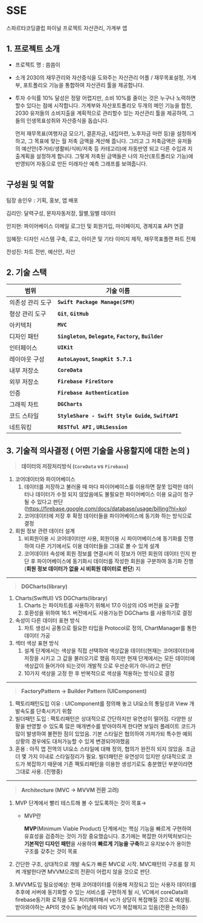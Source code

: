 # SSE
스파르타코딩클럽 파이널 프로젝트 자산관리, 가계부 앱

[다운로드 링크]:[https://apps.apple.com/kr/app/씀씀/id6670394443](https://apps.apple.com/kr/app/%EC%94%80%EC%94%80/id6670394443) 



## 1. 프로젝트 소개

- 프로젝트 명 : 씀씀이
- 소개
  2030의 재무관리와 자산증식을 도와주는 자산관리 어플 / 재무목표설정, 가계부, 포트폴리오 기능을 통합하여 자산관리 툴을 제공합니다.

- 투자 수익률 10% 달성은 정말 어렵지만, 소비 10%를 줄이는 것은 누구나 노력하면 할수 있다는 점에 시작합니다. 가계부와 자산포트폴리오 두개의 메인 기능을 합친, 2030 유저들의 소비지출을 계획적으로 관리할수 있는 자산관리 툴을 제공하여, 그들의 인생목표성취와 자산증식을 돕습니다.
    
     먼저 재무목표(여행자금 모으기, 결혼자금, 내집마련, 노후자금 마련 등)을 설정하게 하고, 그 목표에 맞는 월 저축 금액을 계산해 줍니다. 그리고 그 저축금액은 유저들의 예산안(주거비/생활비/식비/저축 등 카테고리)에 자동반영 되고 다른 수입과 지출계획을 설정하게 합니다. 그렇게 저축된 금액들은 나의 자산(포트폴리오 기능)에 반영되어 자동으로 만든 미래자산 예측 그래프를 보여줍니다.


## 구성원 및 역할

팀장 송인우 : 기획, 홍보, 앱 배포  

 김리인:  달력구성, 문자자동저장, 월별,일별 데이터 

 안지현: 파이어베이스 이메일 로그인 및 회원가입, 마이페이지, 경제지표 API 연결

 임혜정: 디자인 시스템 구축, 로고, 아이콘 및 기타 이미지 제작, 재무목표플랜 파트 전체

 전성진: 차트 전반, 예산안, 자산
    

## 2. 기술 스택

| **범위** | **기술 이름** |
| --- | --- |
| 의존성 관리 도구 | **`Swift Package Manage(SPM)`** |
| 형상 관리 도구 | **`Git`**, **`GitHub`** |
| 아키텍처 | **`MVC`**|
| 디자인 패턴 | **`Singleton`, `Delegate`, `Factory`, `Builder`** |
| 인터페이스 | **`UIKit`** |
| 레이아웃 구성 | **`AutoLayout`, `SnapKit 5.7.1`** |
| 내부 저장소 | **`CoreData`** |
| 외부 저장소 | **`Firebase FireStore`** |
| 인증 | **`Firebase Authentication`** |
| 그래픽 차트 | **`DGCharts`** |
| 코드 스타일 | **`StyleShare - Swift Style Guide`, `SwiftAPI`** |
| 네트워킹 | **`RESTful API` , `URLSession`** |



## 3. 기술적 의사결정 ( 어떤 기술을 사용할지에 대한 논의 )

> **데이터의 저장처리방식 (`CoreData`  vs  `Firebase`)**
> 
1. 코어데이터와 파이어베이스
    1. 데이터를 저장하고 불러올 때 마다 파이어베이스를 이용하면 잘못 입력한 데이터나 데이터가 수정 되지 않았음에도 불필요한 파이어베이스 이용 요금이 청구 될 수 있다고 판단(https://firebase.google.com/docs/database/usage/billing?hl=ko)
    2. 코어데이터에 저장 후 확정 데이터들을 파이어베이스에 동기화 하는 방식으로 결정
2. 회원 정보 관련 데이터 설계
    1. 비회원이용 시 코어데이터만 사용, 회원이용 시 파이어베이스에 동기화를 진행하여 다른 기기에서도 이용 데이터들을 그대로 볼 수 있게 설계
    2. 코어데이터 속성에 회원 정보를 연결시켜 이 정보가 어떤 회원의 데이터 인지 판단 후 파이어베이스에 동기화시 데이터를 작성한 회원을 구분하여 동기화 진행(**회원 정보 데이터가 없을 시 비회원 데이터로 판단**)
    지
    

---

> **DGCharts(library)**
> 
1. Charts(SwiftUI) VS DGCharts(library)
    1. Charts 는 파이차트를 사용하기 위해서 17.0 이상의 iOS 버전을 요구함
    2. 호환성을 위하여 16.1. 버전에서도 사용가능한 DGCharts 를 사용하기로 결정
2. 속성이 다른 데이터 표현 방식
    1. 차트 생성시 공통으로 필요한 타입을 Protocol로 정의, ChartManager를 통한 데이터 가공
3. 섹터 색상 표현 방식
    1. 설계 단계에서는 색상을 직접 선택하여 색상값을 데이터(현재는 코어데이터)에 저장을 시키고 그 값을 불러오기로 했음 하지만 현재 단계에서는 모든 데이터에 색상값이 들어가야 되는것이 개발적 으로 우선순위가 아니라고 판단 
    2. 10가지 색상을 고정 한 후 반복적으로 색상을 적용하는 방식으로 결정
    

---

> **FactoryPattern → Builder Pattern (UIComponent)**
> 
1. 팩토리패턴도입 이유 : UIComponent를 정의해 놓고 UI요소의 통일성과 View 개발속도를 단축시키기 위함 
2. 빌더패턴 도입 : 팩토리패턴은 상대적으로 간단하지만 유연성이 떨어짐. 다양한 상황을 반영할 수 있도록 많은 매개변수를 받아야하게 한다면 보일러 플레이트 코드가 많이 발생하여 불편한 점이 있었음. 기본 스타일은 협의하여 가져가되 특수한 예외 상황의 경우에도 대처가능할 수 있게 변경되어야했음
3. 혼용 : 아직 앱 전역의 UI요소 스타일에 대해 정의, 협의가 완전히 되지 않았음. 조금 더 몇 가지 이내로 스타일정리가 필요. 빌더패턴은 유연성이 있지만 상대적으로 코드가 복잡하기 때문에 기존 팩토리패턴을 이용한 생성기로도 충분했던 부분이라면 그대로 사용. (진행중)

---

> **Architecture (MVC → MVVM 전환 고려)**
> 
1. MVP 단계에서 빨리 테스트해 볼 수 있도록하는 것이 목표→ 
    - MVP란
        
        **MVP**(Minimum Viable Product) 단계에서는 핵심 기능을 빠르게 구현하여 유효성을 검증하는 것이 가장 중요했습니다. 초기에는 복잡한 아키텍처보다는 **기본적인 디자인 패턴**을 사용하여 **빠르게 기능을 구축**하고 유지보수가 용이한 구조를 갖추는 것이 목표
        
2. 간단한 구조, 상대적으로 개발 속도가 빠른 MVC로 시작. MVC패턴의 구조를 잘 지켜 개발한다면 MVVM으로의 전환이 어렵지 않을 것으로 판단.
3. MVVM도입 필요성예상: 현재 코어데이터를 이용해 저장되고 있는 사용자 데이터를 추후에 서버에 동기화할 수 있는 서비스를 구현하게 될 시, VC에서 coreData와 firebase동기화 로직을 모두 처리해야해서 vc가 상당히 복잡해질 것으로 예상됨. 받아와야하는 API의 갯수도 늘어남에 따라 VC가 복잡해지고 있음(전환 논의중)

---

